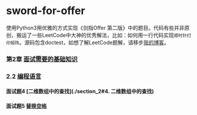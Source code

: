 # sword-for-offer
使用Python3用优雅的方式实现《剑指Offer 第二版》中的题目。代码有些并非原创，搬运了一些LeetCode中大神的优秀解法，比如：如何用一行代码实现`顺时针打印矩阵`。源码包含doctest，如想了解LeetCode题解，请移步[我的博客](https://darktiantian.github.io/%E5%89%91%E6%8C%87Offer/)。

### 第2章 [面试需要的基础知识](/chapter_2)
### 2.2 [编程语言](/chapter_2/section_2)
#### 面试题4 [二维数组中的查找](./section_2#4. 二维数组中的查找)
#### 面试题5 [替换空格](./section_2#5.替换空格)
